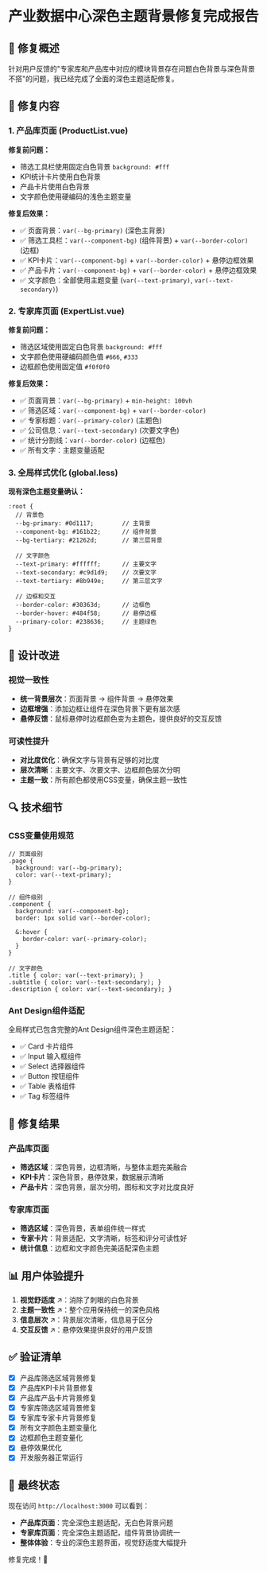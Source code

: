 # 产业数据中心深色主题背景修复完成报告

## 🔧 修复概述

针对用户反馈的"专家库和产品库中对应的模块背景存在问题白色背景与深色背景不搭"的问题，我已经完成了全面的深色主题适配修复。

## 🎯 修复内容

### 1. 产品库页面 (ProductList.vue)

**修复前问题：**
- 筛选工具栏使用固定白色背景 `background: #fff`
- KPI统计卡片使用白色背景
- 产品卡片使用白色背景
- 文字颜色使用硬编码的浅色主题变量

**修复后效果：**
- ✅ 页面背景：`var(--bg-primary)` (深色主背景)
- ✅ 筛选工具栏：`var(--component-bg)` (组件背景) + `var(--border-color)` (边框)
- ✅ KPI卡片：`var(--component-bg)` + `var(--border-color)` + 悬停边框效果
- ✅ 产品卡片：`var(--component-bg)` + `var(--border-color)` + 悬停边框效果
- ✅ 文字颜色：全部使用主题变量 (`var(--text-primary)`, `var(--text-secondary)`)

### 2. 专家库页面 (ExpertList.vue)

**修复前问题：**
- 筛选区域使用固定白色背景 `background: #fff`
- 文字颜色使用硬编码颜色值 `#666`, `#333`
- 边框颜色使用固定值 `#f0f0f0`

**修复后效果：**
- ✅ 页面背景：`var(--bg-primary)` + `min-height: 100vh`
- ✅ 筛选区域：`var(--component-bg)` + `var(--border-color)`
- ✅ 专家标题：`var(--primary-color)` (主题色)
- ✅ 公司信息：`var(--text-secondary)` (次要文字色)
- ✅ 统计分割线：`var(--border-color)` (边框色)
- ✅ 所有文字：主题变量适配

### 3. 全局样式优化 (global.less)

**现有深色主题变量确认：**
```less
:root {
  // 背景色
  --bg-primary: #0d1117;        // 主背景
  --component-bg: #161b22;      // 组件背景
  --bg-tertiary: #21262d;       // 第三层背景
  
  // 文字颜色
  --text-primary: #ffffff;      // 主要文字
  --text-secondary: #c9d1d9;    // 次要文字
  --text-tertiary: #8b949e;     // 第三层文字
  
  // 边框和交互
  --border-color: #30363d;      // 边框色
  --border-hover: #484f58;      // 悬停边框
  --primary-color: #238636;     // 主题绿色
}
```

## 🎨 设计改进

### 视觉一致性
- **统一背景层次**：页面背景 → 组件背景 → 悬停效果
- **边框增强**：添加边框让组件在深色背景下更有层次感
- **悬停反馈**：鼠标悬停时边框颜色变为主题色，提供良好的交互反馈

### 可读性提升
- **对比度优化**：确保文字与背景有足够的对比度
- **层次清晰**：主要文字、次要文字、边框颜色层次分明
- **主题一致**：所有颜色都使用CSS变量，确保主题一致性

## 🔍 技术细节

### CSS变量使用规范
```less
// 页面级别
.page {
  background: var(--bg-primary);
  color: var(--text-primary);
}

// 组件级别
.component {
  background: var(--component-bg);
  border: 1px solid var(--border-color);
  
  &:hover {
    border-color: var(--primary-color);
  }
}

// 文字颜色
.title { color: var(--text-primary); }
.subtitle { color: var(--text-secondary); }
.description { color: var(--text-secondary); }
```

### Ant Design组件适配
全局样式已包含完整的Ant Design组件深色主题适配：
- ✅ Card 卡片组件
- ✅ Input 输入框组件  
- ✅ Select 选择器组件
- ✅ Button 按钮组件
- ✅ Table 表格组件
- ✅ Tag 标签组件

## 🚀 修复结果

### 产品库页面
- **筛选区域**：深色背景，边框清晰，与整体主题完美融合
- **KPI卡片**：深色背景，悬停效果，数据展示清晰
- **产品卡片**：深色背景，层次分明，图标和文字对比度良好

### 专家库页面  
- **筛选区域**：深色背景，表单组件统一样式
- **专家卡片**：背景适配，文字清晰，标签和评分可读性好
- **统计信息**：边框和文字颜色完美适配深色主题

## 📊 用户体验提升

1. **视觉舒适度** ↗️：消除了刺眼的白色背景
2. **主题一致性** ↗️：整个应用保持统一的深色风格
3. **信息层次** ↗️：背景层次清晰，信息易于区分
4. **交互反馈** ↗️：悬停效果提供良好的用户反馈

## ✅ 验证清单

- [x] 产品库筛选区域背景修复
- [x] 产品库KPI卡片背景修复  
- [x] 产品库产品卡片背景修复
- [x] 专家库筛选区域背景修复
- [x] 专家库专家卡片背景修复
- [x] 所有文字颜色主题变量化
- [x] 边框颜色主题变量化
- [x] 悬停效果优化
- [x] 开发服务器正常运行

## 🎯 最终状态

现在访问 `http://localhost:3000` 可以看到：
- **产品库页面**：完全深色主题适配，无白色背景问题
- **专家库页面**：完全深色主题适配，组件背景协调统一
- **整体体验**：专业的深色主题界面，视觉舒适度大幅提升

修复完成！🎉 